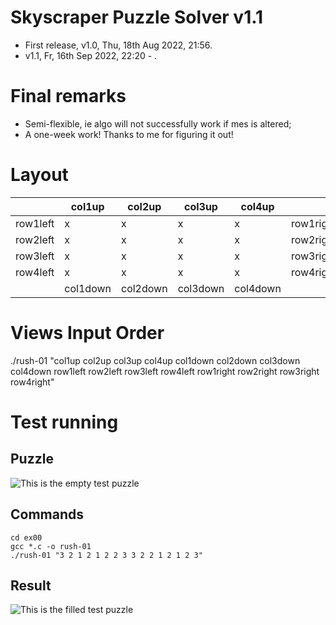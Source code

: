 # Skyscraper Puzzle Solver v1.1
- First release, v1.0, Thu, 18th Aug 2022, 21:56.
- v1.1, Fr, 16th Sep 2022, 22:20 - .

# Final remarks
- Semi-flexible, ie algo will not successfully work 
if mes is altered;
- A one-week work! Thanks to me for figuring it out!

# Layout

|          | col1up | col2up | col3up | col4up |           |
| -------- | ------ | ------ | ------ | ------ | --------- |
| row1left |   x    |   x    |   x    |   x    | row1right |
| row2left |   x    |   x    |   x    |   x    | row2right |
| row3left |   x    |   x    |   x    |   x    | row3right |
| row4left |   x    |   x    |   x    |   x    | row4right |
|          | col1down | col2down | col3down | col4down |           |

# Views Input Order
./rush-01 "col1up col2up col3up col4up col1down col2down col3down col4down row1left row2left row3left row4left row1right row2right row3right row4right"

# Test running

## Puzzle
![This is the empty test puzzle](https://raw.githubusercontent.com/atchoglogilbert/Skyscraper-Puzzle-Solver/main/puzz_empty.png)

## Commands
```
cd ex00
gcc *.c -o rush-01
./rush-01 "3 2 1 2 1 2 2 3 3 2 2 1 2 1 2 3"
```

## Result
![This is the filled test puzzle](https://raw.githubusercontent.com/atchoglogilbert/Skyscraper-Puzzle-Solver/main/puzz.jpg)
